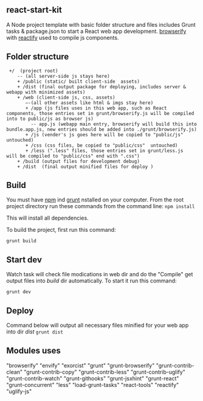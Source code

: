## react-start-kit
A Node project template with basic folder structure and files includes Grunt tasks &  package.json to start a React web app development.  [browserify](http://browserify.org) with [reactify](https://www.npmjs.com/package/reactify) used to compile js components. 

## Folder structure
```
 +/  (project root)
    -- (all server-side js stays here)
    + /public (static/ built client-side  assets) 
    + /dist (final output package for deploying, includes server & webapp with minimized assets)
    + /web (client-side js, css, assets)
       —-(all other assets like html & imgs stay here)
       + /app (js files uses in this web app, such as React components, those entries set in grunt/browserify.js will be compiled into to public/js as browser js)
         -- app.js (webapp main entry, browserify will build this into bundle.app.js, new entries should be added into ./grunt/browserify.js)
       + /js (vender's js goes here will be copied to "public/js" untouched)
       + /css (css files, be copied to "public/css"  untouched)
       + /less (".less" files, those entries set in grunt/less.js  will be compiled to "public/css" end with ".css")
    + /build (output files for development debug)
    + /dist  (final output minified files for deploy )
```

## Build
You must have [npm](https://www.npmjs.org/) ind [grunt](https://www.npmjs.com/package/grunt) nstalled on your computer.
From the root project directory run these commands from the command line:
`npm install`

This will install all dependencies.

To build the project, first run this command:

`grunt build`

## Start dev
Watch task will check file modications in web dir and do the "Compile" get output files into *build* dir automatically. To start it run this command:

`grunt dev`

## Deploy
Command below will output all necessary files minified for your web app into dir *dist* 
`grunt dist`

## Modules uses
"browserify"
"envify"
"exorcist"
"grunt"
"grunt-browserify"
"grunt-contrib-clean"
"grunt-contrib-copy"
"grunt-contrib-less"
"grunt-contrib-uglify"
"grunt-contrib-watch"
"grunt-githooks"
"grunt-jsxhint"
"grunt-react"
"grunt-concurrent"
"less"
"load-grunt-tasks"
"react-tools"
"reactify"
"uglify-js"

